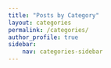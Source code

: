 ```yaml
---
title: "Posts by Category"
layout: categories
permalink: /categories/
author_profile: true
sidebar:
    nav: categories-sidebar
---
```

